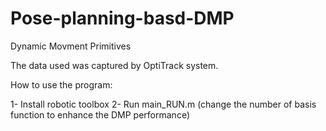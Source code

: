 # Pose-planning-basd-DMP
Dynamic Movment Primitives

The data used was captured by OptiTrack system.

How to use the program:

1- Install robotic toolbox
2- Run main_RUN.m (change the number of basis function to enhance the DMP performance) 

